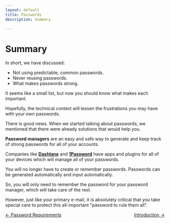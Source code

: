 ```yaml
---
layout: default
title: Passwords
description: Summary

---
```

# Summary

In short, we have discussed:

* Not using predictable, common passwords.
* Never reusing passwords.
* What makes passwords strong.

It seems like a small list, but now you should know what makes each important.

Hopefully, the technical context will lessen the frustrations you may have with your own passwords.

There is good news. When we started talking about passwords, we mentioned that there were already solutions that would help you.

**Password managers** are an easy and safe way to generate and keep track of strong passwords for all of your accounts.

Companies like [**Dashlane**](https://www.dashlane.com/) and [**1Password**](https://1password.com/families/) have apps and plugins for all of your devices which will manage all of your passwords.

You will no longer have to create or remember passwords. Passwords can be generated automatically and input automatically.

So, you will only need to remember the password for your password manager, which will take care of the rest.

However, just like your primary e-mail, it is absolutely critical that you take special care to protect this all-important "password to rule them all".



 <span style="float:left;"> 
<a href="./password_requirements.html">← Password Requirements</a>
  </span> 
 <span style="float:right;">
  <a href="./phishing_introduction.html ">Introduction →</a>
  </span> 
<br />
<br />
